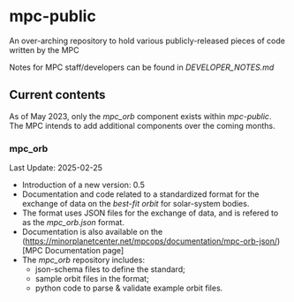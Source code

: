 # mpc-public

An over-arching repository to hold various publicly-released pieces of code written by the MPC

Notes for MPC staff/developers can be found in *DEVELOPER_NOTES.md*

## Current contents 

As of May 2023, only the *mpc_orb* component exists within *mpc-public*.
The MPC intends to add additional components over the coming months. 

### mpc_orb
Last Update: 2025-02-25
 - Introduction of a new version: 0.5
 - Documentation and code related to a standardized format for the exchange of data on the *best-fit orbit* for solar-system bodies. 
 - The format uses JSON files for the exchange of data, and is refered to as the *mpc_orb.json* format.
 - Documentation is also available on the (https://minorplanetcenter.net/mpcops/documentation/mpc-orb-json/)[MPC Documentation page]
 - The *mpc_orb* repository includes:
    - json-schema files to define the standard;
    - sample orbit files in the format;
    - python code to parse & validate example orbit files.


